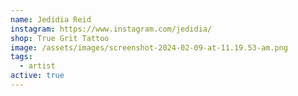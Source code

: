 ```yaml
---
name: Jedidia Reid
instagram: https://www.instagram.com/jedidia/
shop: True Grit Tattoo
image: /assets/images/screenshot-2024-02-09-at-11.19.53-am.png
tags:
  - artist
active: true
---
```


